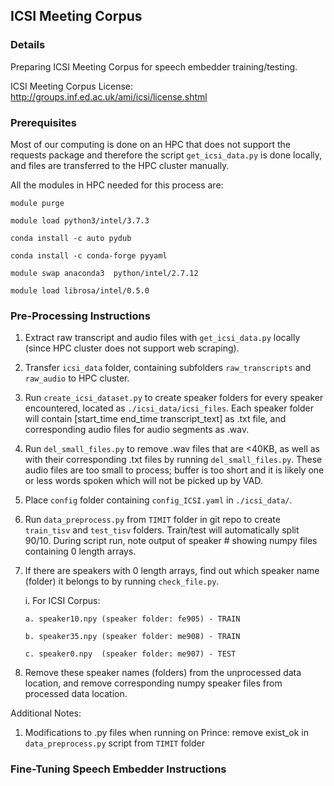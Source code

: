 ## ICSI Meeting Corpus

### Details
Preparing ICSI Meeting Corpus for speech embedder training/testing.

ICSI Meeting Corpus License: http://groups.inf.ed.ac.uk/ami/icsi/license.shtml

### Prerequisites 

Most of our computing is done on an HPC that does not support the requests package and therefore the script `get_icsi_data.py` is done locally, and files are transferred to the HPC cluster manually.

All the modules in HPC needed for this process are:

`module purge`

`module load python3/intel/3.7.3` 

`conda install -c auto pydub`

`conda install -c conda-forge pyyaml`

`module swap anaconda3  python/intel/2.7.12`

`module load librosa/intel/0.5.0`

### Pre-Processing Instructions

1.  Extract raw transcript and audio files with `get_icsi_data.py` locally (since HPC cluster does not support web scraping). 

2.  Transfer `icsi_data` folder, containing subfolders `raw_transcripts` and `raw_audio` to HPC cluster.

3.  Run `create_icsi_dataset.py` to create speaker folders for every speaker encountered, located as `./icsi_data/icsi_files`. Each speaker folder will contain [start_time end_time transcript_text] as .txt file, and corresponding audio files for audio segments as .wav.

4.  Run `del_small_files.py` to remove .wav files that are <40KB, as well as with their corresponding .txt files by running `del_small_files.py`. These audio files are too small to process; buffer is too short and it is likely one or less words spoken which will not be picked up by VAD.

5.  Place `config` folder containing `config_ICSI.yaml` in `./icsi_data/`.

6.  Run `data_preprocess.py` from `TIMIT` folder in git repo to create `train_tisv` and `test_tisv` folders. Train/test will automatically split 90/10. During script run, note output of speaker # showing numpy files containing 0 length arrays. 

7.  If there are speakers with 0 length arrays, find out which speaker name (folder) it belongs to by running `check_file.py`.

    i.  For ICSI Corpus:
    
        a. speaker10.npy (speaker folder: fe905) - TRAIN
        
        b. speaker35.npy (speaker folder: me908) - TRAIN
        
        c. speaker0.npy  (speaker folder: me907) - TEST
        
8.  Remove these speaker names (folders) from the unprocessed data location, and remove corresponding numpy speaker files from processed data location.

Additional Notes:

1.  Modifications to .py files when running on Prince: remove exist_ok in `data_preprocess.py` script from `TIMIT` folder

### Fine-Tuning Speech Embedder Instructions
